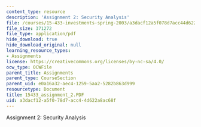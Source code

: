 ```yaml
---
content_type: resource
description: 'Assignment 2: Security Analysis'
file: /courses/15-433-investments-spring-2003/a3dacf12a5f078d7acc44d622a8ac68f_15433_assignment_2.PDF
file_size: 371272
file_type: application/pdf
hide_download: true
hide_download_original: null
learning_resource_types:
- Assignments
license: https://creativecommons.org/licenses/by-nc-sa/4.0/
ocw_type: OCWFile
parent_title: Assignments
parent_type: CourseSection
parent_uid: e0a16a32-aec4-1259-5aa2-5282b863d999
resourcetype: Document
title: 15433_assignment_2.PDF
uid: a3dacf12-a5f0-78d7-acc4-4d622a8ac68f
---
```

Assignment 2: Security Analysis